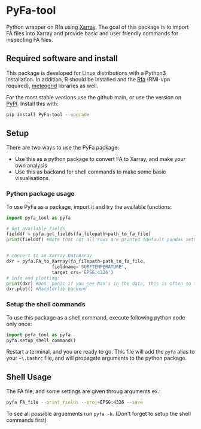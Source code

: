 # PyFa-tool
Python wrapper on Rfa using [Xarray](https://docs.xarray.dev/en/stable/). The goal of this package is to import FA files into Xarray and provide basic and user friendly commands for inspecting FA files.


## Required software and install
This package is developed for Linux distributions with a Python3 installation. In addition, R should be installed and the [Rfa](https://gitlab-me.oma.be/aladin/Rfa) (RMI-vpn required), [meteogrid](https://github.com/harphub/meteogrid) libraries as well.

For the most stable versions use the github main, or use the version on [PyPI](https://pypi.org/project/PyFa-tool/). Install this with:
```bash
pip install PyFa-tool --upgrade
```

## Setup
There are two ways to use the PyFa package:
* Use this as a python package to convert FA to Xarray, and make your own analysis
* Use this as backand for shell commands to make some basic visualisations.

### Python package usage
 To use PyFa as a package, import it and try the available functions:

 ```python
import pyfa_tool as pyfa

# Get available fields
fielddf = pyfa.get_fields(fa_filepath=path_to_fa_file)
print(fielddf) #Note that not all rows are printed (default pandas settings).


# convert to an Xarray.DataArray
dxr = pyfa.FA_to_Xarray(fa_filepath=path_to_fa_file,
                  fieldname='SURFTEMPERATURE',
                  target_crs='EPSG:4326')
# info and plotting:
print(dxr) #Don' panic if you see Nan's in the data, this is often so for the corners because of reprojecting.
dxr.plot() #Matplotlib backend
```


### Setup the shell commands
To use this package as a shell command, execute following python code only once:

```python
import pyfa_tool as pyfa
pyfa.setup_shell_command()
```
Restart a terminal, and you are ready to go.
This file will add the `pyfa` alias to your `~\.bashrc` file, and will propagate arguments to the python package.


## Shell Usage
The FA file, and some settings are given throug arguments ex.:
```bash
pyfa FA_file --print_fields --proj=EPSG:4326 --save
```

To see all possible arguements run `pyfa -h`. (Don't forget to setup the shell commands first)



